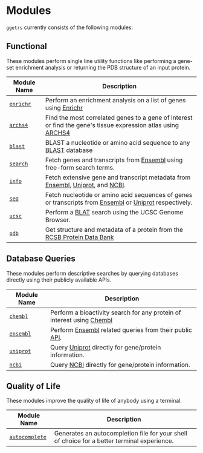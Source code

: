 # Modules

`ggetrs` currently consists of the following modules:

## Functional

These modules perform single line utility functions like performing a gene-set enrichment analysis or returning the PDB structure of an input protein.

| Module Name | Description |
|-------------|-------------|
|[`enrichr`](./enrichr.md)|Perform an enrichment analysis on a list of genes using [Enrichr](https://maayanlab.cloud/Enrichr)|
|[`archs4`](./archs4.md)|Find the most correlated genes to a gene of interest or find the gene's tissue expression atlas using [ARCHS4](https://maayanlab.cloud/archs4)|
|[`blast`](./blast.md)|BLAST a nucleotide or amino acid sequence to any [BLAST](https://blast.ncbi.nlm.nih.gov/Blast.cgi) database|
|[`search`](./search.md)|Fetch genes and transcripts from [Ensembl](https://ensembl.org) using free-form search terms.|
|[`info`](./info.md)|Fetch extensive gene and transcript metadata from [Ensembl](https://ensembl.org), [Uniprot](https://uniprot.org), and [NCBI](https://ncbi.nlm.nih.gov).|
|[`seq`](./seq.md)|Fetch nucleotide or amino acid sequences of genes or transcripts from [Ensembl](https://ensembl.org) or [Uniprot](https://uniprot.org) respectively.|
|[`ucsc`](./ucsc.md)|Perform a [BLAT](https://genome.ucsc.edu/cgi-bin/hgBlat) search using the UCSC Genome Browser.|
|[`pdb`](./pdb.md)|Get structure and metadata of a protein from the [RCSB Protein Data Bank](https://rcsb.org)|


## Database Queries

These modules perform descriptive searches by querying databases directly using their publicly available APIs.

| Module Name | Description |
|-------------|-------------|
|[`chembl`](./chembl.md)|Perform a bioactivity search for any protein of interest using [Chembl](https://ebi.ac.uk/chembl)|
|[`ensembl`](./ensembl.md)|Perform [Ensembl](https://ensembl.org) related queries from their public [API](https://rest.ensembl.org).|
|[`uniprot`](./uniprot.md)| Query [Uniprot](https://uniprot.org) directly for gene/protein information.|
|[`ncbi`](./ncbi.md)| Query [NCBI](https://ncbi.nlm.nih.gov) directly for gene/protein information.|

## Quality of Life

These modules improve the quality of life of anybody using a terminal.

| Module Name | Description |
|-------------|-------------|
|[`autocomplete`](./autocomplete.md)| Generates an autocompletion file for your shell of choice for a better terminal experience.|
